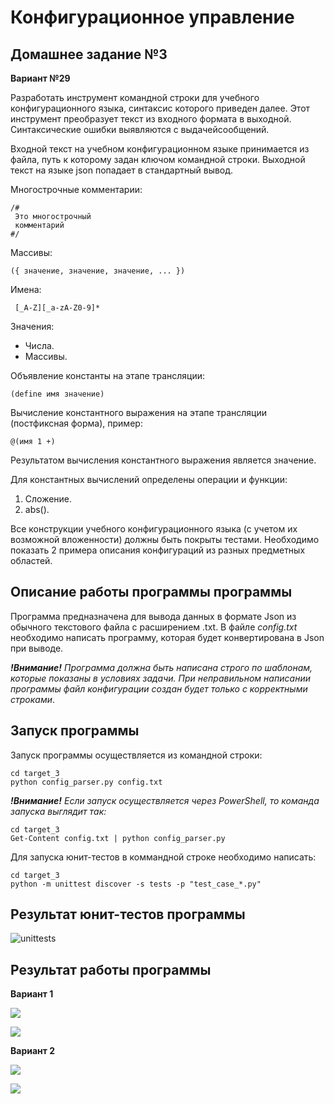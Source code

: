 # Конфигурационное управление

## Домашнее задание №3

**Вариант №29**

Разработать инструмент командной строки для учебного конфигурационного языка, синтаксис которого приведен далее. Этот инструмент преобразует текст из входного формата в выходной. Синтаксические ошибки выявляются с выдачейсообщений.

Входной текст на учебном конфигурационном языке принимается из файла, путь к которому задан ключом командной строки. Выходной текст на языке json попадает в стандартный вывод.

Многострочные комментарии:
```
/#
 Это многострочный
 комментарий
#/
```

Массивы:
```
({ значение, значение, значение, ... })
```

Имена:
```
 [_A-Z][_a-zA-Z0-9]*
```

Значения:

* Числа.
* Массивы.

Объявление константы на этапе трансляции:
```
(define имя значение)
```
Вычисление константного выражения на этапе трансляции (постфиксная форма), пример:
```
@(имя 1 +)
```
Результатом вычисления константного выражения является значение.

Для константных вычислений определены операции и функции:

1. Сложение.
2. abs().

Все конструкции учебного конфигурационного языка (с учетом их возможной вложенности) должны быть покрыты тестами. Необходимо показать 2 примера описания конфигураций из разных предметных областей.

## Описание работы программы программы

Программа предназначена для вывода данных в формате Json из обычного текстового файла с расширением .txt. В файле *config.txt* необходимо написать программу, которая будет конвертирована в Json при выводе. 

***!Внимание!** Программа должна быть написана строго по шаблонам, которые показаны в условиях задачи. При неправильном написании программы файл конфигурации создан будет только с корректными строками*.

## Запуск программы

Запуск программы осуществляется из командной строки:
```
cd target_3
python config_parser.py config.txt
```
***!Внимание!** Если запуск осуществляется через PowerShell, то команда запуска выглядит так:*
```
cd target_3
Get-Content config.txt | python config_parser.py 
```

Для запуска юнит-тестов в коммандной строке необходимо написать:
```
cd target_3
python -m unittest discover -s tests -p "test_case_*.py"
```

## Результат юнит-тестов программы

![unittests](https://github.com/FindTheRhythm/Homework-3-Configuration-management/blob/49d472ad80705797081646671858c015654d00d9/target_3/images/Screenshot%202024-11-26%20021402.png)

## Результат работы программы

**Вариант 1**

![](https://github.com/FindTheRhythm/Homework-3-Configuration-management/blob/e40fa0ae9a7d1633e994c3c24b126e7d339c6ad7/target_3/images/Screenshot%202024-11-26%20022842.png)

![](https://github.com/FindTheRhythm/Homework-3-Configuration-management/blob/e40fa0ae9a7d1633e994c3c24b126e7d339c6ad7/target_3/images/Screenshot%202024-11-26%20022907.png)

**Вариант 2**

![](https://github.com/FindTheRhythm/Homework-3-Configuration-management/blob/e40fa0ae9a7d1633e994c3c24b126e7d339c6ad7/target_3/images/Screenshot%202024-11-26%20023513.png)

![](https://github.com/FindTheRhythm/Homework-3-Configuration-management/blob/e40fa0ae9a7d1633e994c3c24b126e7d339c6ad7/target_3/images/Screenshot%202024-11-26%20023453.png)
